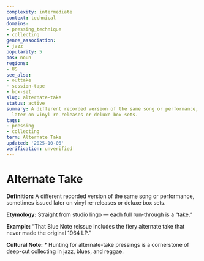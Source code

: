 ```yaml
---
complexity: intermediate
context: technical
domains:
- pressing_technique
- collecting
genre_association:
- jazz
popularity: 5
pos: noun
regions:
- US
see_also:
- outtake
- session-tape
- box-set
slug: alternate-take
status: active
summary: A different recorded version of the same song or performance, sometimes issued
  later on vinyl re-releases or deluxe box sets.
tags:
- pressing
- collecting
term: Alternate Take
updated: '2025-10-06'
verification: unverified
---
```


# Alternate Take

**Definition:** A different recorded version of the same song or performance, sometimes issued later on vinyl re-releases or deluxe box sets.

**Etymology:** Straight from studio lingo — each full run-through is a “take.”

**Example:** “That Blue Note reissue includes the fiery alternate take that never made the original 1964 LP.”

**Cultural Note:** * Hunting for alternate-take pressings is a cornerstone of deep-cut collecting in jazz, blues, and reggae.

